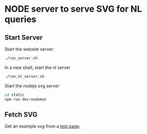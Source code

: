 # NODE server to serve SVG for NL queries

## Start Server

Start the website server:

```bash
./run_server.sh
```

In a new shell, start the nl server

```bash
./run_nl_server.sh
```

Start the nodejs svg server

```bash
cd static
npm run dev:nodemon
```

## Fetch SVG

Get an example svg from a [test page](http://localhost:3030/nodejs/query?q=san+jose+population).
